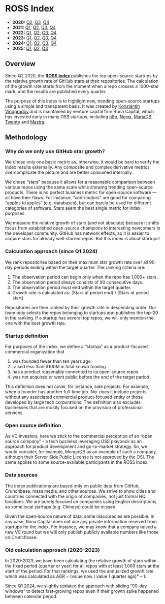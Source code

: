 # ROSS Index

- **2020:** [Q2](https://github.com/RunaCapital/ROSS-Index/tree/main/2020/Q2), [Q3](https://github.com/RunaCapital/ROSS-Index/tree/main/2020/Q3), [Q4](https://github.com/RunaCapital/ROSS-Index/tree/main/2020/Q4)  
- **2021:** [Q1](https://github.com/RunaCapital/ROSS-Index/tree/main/2021/Q1), [Q2](https://github.com/RunaCapital/ROSS-Index/tree/main/2021/Q2), [Q3](https://github.com/RunaCapital/ROSS-Index/tree/main/2021/Q3), [Q4](https://github.com/RunaCapital/ROSS-Index/tree/main/2021/Q4)  
- **2022:** [Q1](https://github.com/RunaCapital/ROSS-Index/tree/main/2022/Q1), [Q2](https://github.com/RunaCapital/ROSS-Index/tree/main/2022/Q2), [Q3](https://github.com/RunaCapital/ROSS-Index/tree/main/2022/Q3), [Q4](https://github.com/RunaCapital/ROSS-Index/tree/main/2022/Q4)
- **2023:** [Q1](https://github.com/RunaCapital/ROSS-Index/tree/main/2023/Q1), [Q2](https://github.com/RunaCapital/ROSS-Index/tree/main/2023/Q2), [Q3](https://github.com/RunaCapital/ROSS-Index/tree/main/2023/Q3), [Q4](https://github.com/RunaCapital/ROSS-Index/tree/main/2023/Q4)
- **2024:** [Q1](https://github.com/RunaCapital/ROSS-Index/tree/main/2024/Q1), [Q2](https://github.com/RunaCapital/ROSS-Index/tree/main/2024/Q2), [Q3](https://github.com/RunaCapital/ROSS-Index/tree/main/2024/Q3), [Q4](https://github.com/RunaCapital/ROSS-Index/tree/main/2024/Q4)
- **2025:** [Q1](https://github.com/RunaCapital/ROSS-Index/tree/main/2025/Q1), [Q2](https://github.com/RunaCapital/ROSS-Index/tree/main/2025/Q2), [Q3](https://github.com/RunaCapital/ROSS-Index/tree/main/2025/Q3)

## Overview

Since Q2 2020, the **[ROSS Index](https://runacap.com/ross-index/url)** publishes the top open-source startups by the relative growth rate of GitHub stars at their repositories. The calculation of the growth rate starts from the moment when a repo crosses a 1000-star mark, and the results are published every quarter.

The purpose of this index is to highlight new, trending open-source startups using a simple and transparent basis. It was created by [Konstantin Vinogradov](https://github.com/vinogradovkonst) and is maintained by venture capital firm Runa Capital, which has invested early in many OSS startups, including [n8n](https://n8n.io/), [Nginx](http://nginx.com/), [MariaDB](https://mariadb.com/), [Twenty](https://twenty.com/) and [Mastra](https://mastra.ai/).

## Methodology

### Why do we only use GitHub star growth?

We chose only one basic metric as, otherwise, it would be hard to verify the index results externally. Any composite and complex derivative metrics overcomplicate the picture and are better consumed internally. 

We chose “stars” because it allows for a reasonable comparison between various repos using the same scale while showing trending open-source products. There is no perfect business metric for open-source software — all have their flaws. For instance, “contributors” are good for comparing “apples to apples” (e.g. databases), but can barely be used for different categories of software. Stars seem the best single metric for index purposes.

We measure the relative growth of stars (and not absolute) because it shifts focus from established open-source champions to interesting newcomers in the developer community. GitHub has network effects, so it is easier to acquire stars for already well-starred repos. But this index is about startups!

### Calculation approach (since Q1 2024)
We rank repositories based on their maximum star growth rate over all 90-day periods ending within the target quarter. The ranking criteria are:

1. The observation period can begin only when the repo has 1,000+ stars.
2. The observation period always consists of 90 consecutive days.
3. The observation period must end within the target quarter.
4. Growth rate is calculated as: (Stars at period end) / (Stars at period start)

Repositories are then ranked by their growth rate in descending order. Our team only selects the repos belonging to startups and publishes the top-20 in the ranking. If a startup has several top repos, we will only mention the one with the best growth rate.

### Startup definition
For purposes of the index, we define a “startup” as a product-focused commercial organization that

1. was founded fewer than ten years ago
2. raised less than $100M in total known funding
3. has a product reasonably connected to its open-source repos
4. was not acquired or went public before the end of the target period

This definition does not cover, for instance, side projects. For example, when a founder has another full-time job. Nor does it include projects without any associated commercial product-focused entity or those developed by large tech corporations. The definition also excludes businesses that are mostly focused on the provision of professional services.

### Open source definition

As VC investors, here we stick to the commercial perception of an “open source company” - a tech business leveraging OSS playbook as an approach for product development and go-to-market strategy. So, we would consider, for example, MongoDB as an example of such a company, although their Server Side Public License is not approved by the OSI. The same applies to some source-available participants in the ROSS Index.﻿

### Data sources

The index publications are based only on public data from GitHub, Crunchbase, mass media, and other sources. We strive to show cities and countries connected with the origin of companies, not just formal HQ locations. We are purely focused on companies using English descriptions, so some local startups (e.g. Chinese) could be missed.

Given the open-source nature of data, some inaccuracies are possible. In any case, Runa Capital does not use any private information received from startups for the index. For instance, we may know that a company raised a new VC round but we will only publish publicly available numbers like those on Crunchbase.

### Old calculation approach (2020-2023)
In 2020-2023, we have been calculating the relative growth of stars within the fixed period (quarter or year) for all repos with at least 1,000 stars at the start of the period. For that rankings, we used the annualized growth rate which was calculated as AGR = (value now / value 1 quarter ago)⁴ – 1.

Since Q1 2024, we slightly updated the approach with sliding “90-day windows” to detect fast-growing repos even if their growth spike happened between calendar period.
